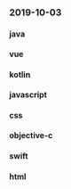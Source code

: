 ### 2019-10-03

#### java

#### vue

#### kotlin

#### javascript

#### css

#### objective-c

#### swift

#### html
